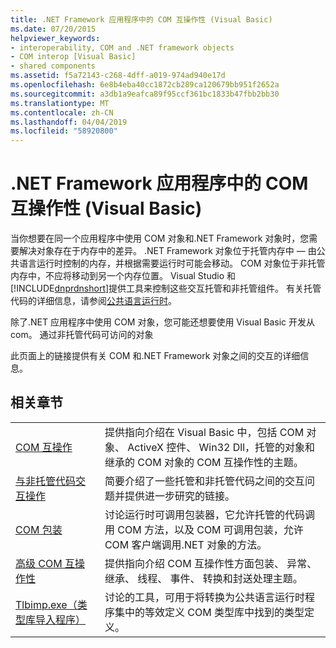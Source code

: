 ```yaml
---
title: .NET Framework 应用程序中的 COM 互操作性 (Visual Basic)
ms.date: 07/20/2015
helpviewer_keywords:
- interoperability, COM and .NET framework objects
- COM interop [Visual Basic]
- shared components
ms.assetid: f5a72143-c268-4dff-a019-974ad940e17d
ms.openlocfilehash: 6e8b4eba40cc1872cb289ca120679bb951f2652a
ms.sourcegitcommit: a3db1a9eafca89f95ccf361bc1833b47fbb2bb30
ms.translationtype: MT
ms.contentlocale: zh-CN
ms.lasthandoff: 04/04/2019
ms.locfileid: "58920800"
---
```

# <a name="com-interoperability-in-net-framework-applications-visual-basic"></a>.NET Framework 应用程序中的 COM 互操作性 (Visual Basic)

当你想要在同一个应用程序中使用 COM 对象和.NET Framework 对象时，您需要解决对象存在于内存中的差异。 .NET Framework 对象位于托管内存中 — 由公共语言运行时控制的内存，并根据需要运行时可能会移动。 COM 对象位于非托管内存中，不应将移动到另一个内存位置。 Visual Studio 和[!INCLUDE[dnprdnshort](~/includes/dnprdnshort-md.md)]提供工具来控制这些交互托管和非托管组件。 有关托管代码的详细信息，请参阅[公共语言运行时](../../../standard/clr.md)。

除了.NET 应用程序中使用 COM 对象，您可能还想要使用 Visual Basic 开发从 com。 通过非托管代码可访问的对象

此页面上的链接提供有关 COM 和.NET Framework 对象之间的交互的详细信息。

## <a name="related-sections"></a>相关章节

| | |
|---------|---------|
| [COM 互操作](../../../visual-basic/programming-guide/com-interop/index.md) | 提供指向介绍在 Visual Basic 中，包括 COM 对象、 ActiveX 控件、 Win32 Dll，托管的对象和继承的 COM 对象的 COM 互操作性的主题。 |
| [与非托管代码交互操作](../../../framework/interop/index.md) | 简要介绍了一些托管和非托管代码之间的交互问题并提供进一步研究的链接。 |
| [COM 包装](../../../framework/interop/com-wrappers.md) | 讨论运行时可调用包装器，它允许托管的代码调用 COM 方法，以及 COM 可调用包装，允许 COM 客户端调用.NET 对象的方法。 |
| [高级 COM 互操作性](../../../framework/interop/index.md) | 提供指向介绍 COM 互操作性方面包装、 异常、 继承、 线程、 事件、 转换和封送处理主题。 |
| [Tlbimp.exe（类型库导入程序）](../../../framework/tools/tlbimp-exe-type-library-importer.md) | 讨论的工具，可用于将转换为公共语言运行时程序集中的等效定义 COM 类型库中找到的类型定义。 |